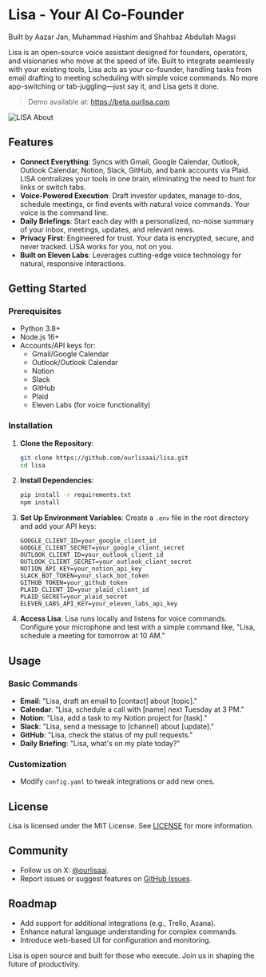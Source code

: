 # Lisa - Your AI Co-Founder

Built by Aazar Jan, Muhammad Hashim and Shahbaz Abdullah Magsi

Lisa is an open-source voice assistant designed for founders, operators, and visionaries who move at the speed of life. Built to integrate seamlessly with your existing tools, Lisa acts as your co-founder, handling tasks from email drafting to meeting scheduling with simple voice commands. No more app-switching or tab-juggling—just say it, and Lisa gets it done.

> Demo available at: https://beta.ourlisa.com

![LISA About](https://beta.ourlisa.com/assets/about-one-Bp8g_-Rs.png)

## Features

- **Connect Everything**: Syncs with Gmail, Google Calendar, Outlook, Outlook Calendar, Notion, Slack, GitHub, and bank accounts via Plaid. LISA centralizes your tools in one brain, eliminating the need to hunt for links or switch tabs.
- **Voice-Powered Execution**: Draft investor updates, manage to-dos, schedule meetings, or find events with natural voice commands. Your voice is the command line.
- **Daily Briefings**: Start each day with a personalized, no-noise summary of your inbox, meetings, updates, and relevant news.
- **Privacy First**: Engineered for trust. Your data is encrypted, secure, and never tracked. LISA works for you, not on you.
- **Built on Eleven Labs**: Leverages cutting-edge voice technology for natural, responsive interactions.

## Getting Started

### Prerequisites

- Python 3.8+
- Node.js 16+
- Accounts/API keys for:
  - Gmail/Google Calendar
  - Outlook/Outlook Calendar
  - Notion
  - Slack
  - GitHub
  - Plaid
  - Eleven Labs (for voice functionality)

### Installation

1. **Clone the Repository**:

   ```bash
   git clone https://github.com/ourlisaai/lisa.git
   cd lisa
   ```

2. **Install Dependencies**:

   ```bash
   pip install -r requirements.txt
   npm install
   ```

3. **Set Up Environment Variables**:
   Create a `.env` file in the root directory and add your API keys:

   ```
   GOOGLE_CLIENT_ID=your_google_client_id
   GOOGLE_CLIENT_SECRET=your_google_client_secret
   OUTLOOK_CLIENT_ID=your_outlook_client_id
   OUTLOOK_CLIENT_SECRET=your_outlook_client_secret
   NOTION_API_KEY=your_notion_api_key
   SLACK_BOT_TOKEN=your_slack_bot_token
   GITHUB_TOKEN=your_github_token
   PLAID_CLIENT_ID=your_plaid_client_id
   PLAID_SECRET=your_plaid_secret
   ELEVEN_LABS_API_KEY=your_eleven_labs_api_key
   ```

4. **Access Lisa**:
   Lisa runs locally and listens for voice commands. Configure your microphone and test with a simple command like, "Lisa, schedule a meeting for tomorrow at 10 AM."

## Usage

### Basic Commands

- **Email**: "Lisa, draft an email to [contact] about [topic]."
- **Calendar**: "Lisa, schedule a call with [name] next Tuesday at 3 PM."
- **Notion**: "Lisa, add a task to my Notion project for [task]."
- **Slack**: "Lisa, send a message to [channel] about [update]."
- **GitHub**: "Lisa, check the status of my pull requests."
- **Daily Briefing**: "Lisa, what's on my plate today?"

### Customization

- Modify `config.yaml` to tweak integrations or add new ones.

## License

Lisa is licensed under the MIT License. See [LICENSE](LICENSE) for more information.

## Community

- Follow us on X: [@ourlisaai](https://x.com/ourlisaai).
- Report issues or suggest features on [GitHub Issues](https://github.com/ourlisaai/lisa/issues).

## Roadmap

- Add support for additional integrations (e.g., Trello, Asana).
- Enhance natural language understanding for complex commands.
- Introduce web-based UI for configuration and monitoring.

Lisa is open source and built for those who execute. Join us in shaping the future of productivity.
